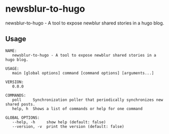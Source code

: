 # newsblur-to-hugo



newsblur-to-hugo - A tool to expose newblur shared stories in a hugo blog.

## Usage

```
NAME:
   newsblur-to-hugo - A tool to expose newblur shared stories in a hugo blog.

USAGE:
   main [global options] command [command options] [arguments...]

VERSION:
   0.0.0

COMMANDS:
   poll     Synchronization poller that periodically synchronizes new shared posts.
   help, h  Shows a list of commands or help for one command

GLOBAL OPTIONS:
   --help, -h     show help (default: false)
   --version, -v  print the version (default: false)
```
